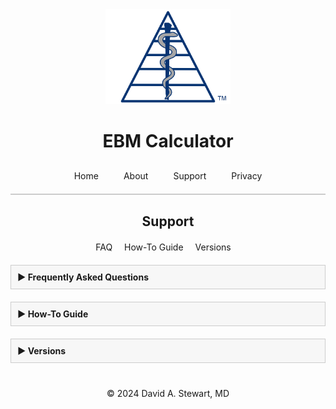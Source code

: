 <div style="text-align: center;">
  <img src="/assets/images/EBM Calculator Logo Any 3x.png" alt="EBM Calculator Logo" width="200">
  <h1>EBM Calculator</h1>
</div>

<style>
  .tab-bar {
    display: flex;
    justify-content: center;
    border-bottom: 2px solid #ccc;
    padding-bottom: 10px;
    margin-top: 20px;
  }
  .tab-bar a {
    padding: 10px 20px;
    text-decoration: none;
    white-space: nowrap;
    transition: padding 0.3s ease;
  }
  @media (max-width: 480px) {
    .tab-bar a {
      padding: 10px 10px;
    }
  }
  
  .section-links {
    text-align: center;
    margin-top: 20px;
  }
  .section-links a {
    margin-right: 15px;
    text-decoration: none;
  }
  
  /* Box styling for collapsible sections */
  .faq-item {
    margin-bottom: 20px;
  }
  .faq-question {
    font-weight: bold;
    cursor: pointer;
    padding: 10px;
    background: #f7f7f7;
    border: 1px solid #ccc;
  }
  .faq-answer {
    display: none; /* Collapsed by default */
    padding: 10px;
    border: 1px solid #ccc;
    border-top: none;
  }
</style>

<div class="tab-bar">
  <a href="/">Home</a>
  <a href="/about">About</a>
  <a href="/support">Support</a>
  <a href="/privacy-policy">Privacy</a>
</div>

<h2 style="text-align: center;">Support</h2>
<div class="section-links">
  <a href="#faq">FAQ</a>
  <a href="#how-to-guide">How-To Guide</a>
  <a href="#versions">Versions</a>
</div>

<div style="max-width: 600px; margin: 20px auto;">
  <!-- FAQ Section Box -->
  <div class="faq-item">
    <div class="faq-question" id="faq" onclick="toggleAnswer(this)"><span>&#9654;</span> Frequently Asked Questions</div>
    <div class="faq-answer">
      <!-- Individual FAQ items -->
      <div class="faq-item">
        <div class="faq-question" onclick="toggleAnswer(this)"><span>&#9654;</span> What devices are compatible?</div>
        <div class="faq-answer">EBM Calculator is available on iOS devices running iOS 18.1 or later. It is optimized for iPhones, but will also run on iPads and Apple Silicon Macs.</div>
      </div>
      <div class="faq-item">
        <div class="faq-question" onclick="toggleAnswer(this)"><span>&#9654;</span> How many results can I save?</div>
        <div class="faq-answer">You can save up to 50 results. From the Results tab, you can reorder results (press and drag), delete individual results (swipe left), share results (swipe right), or delete all saved results (from the menu button).</div>
      </div>
      <div class="faq-item">
        <div class="faq-question" onclick="toggleAnswer(this)"><span>&#9654;</span> Why do the calculators have different input options?</div>
        <div class="faq-answer">
          Different input methods are available to fit various ways authors report their results. Choose the one that makes the most sense for the study you are appraising.<br>
          <br>
          For example, if you are assessing the performance of a Diagnostic Test and the authors report only the Predictive Values (and not sensitivity or specificity), choose PPV/NPV for your input fields.
        </div>
      </div>
      <div class="faq-item">
        <div class="faq-question" onclick="toggleAnswer(this)"><span>&#9654;</span> Why did you create this app?</div>
        <div class="faq-answer">I was frustrated by constantly having to switch between various websites to find online calculators for interpreting study results. I built the EBM Calculator app to streamline this process and to simplify evidence appraisal.<br>
          <br>
          My first version was coded in Python for use on my laptop. I decided to make it an official iOS app to share it easily with colleagues who were also evaluating the medical literature!<br>
        <br>
          It’s come a long way since I started, but it’s still a purposefully simple app: input data from a study to see the strength of association (for studies on a new therapy or exposure), the performance of a diagnostic test, or to calculate the post-test probability.
        </div>
      </div>
      <div class="faq-item">
        <div class="faq-question" onclick="toggleAnswer(this)"><span>&#9654;</span> Are you planning to add more features?</div>
        <div class="faq-answer">Yes! The more I learn, the more features I want to build into the app. But I also wanted to get it out there ASAP to start helping clinicians. If you have a suggestion of what would be helpful, please let me know at <a href="mailto:support@ebmcalculator.com">support@ebmcalculator.com</a>!</div>
      </div>
    </div>
  </div>

  <!-- How-To Guide Section Box -->
  <div class="faq-item">
    <div class="faq-question" id="how-to-guide" onclick="toggleAnswer(this)"><span>&#9654;</span> How-To Guide</div>
    <div class="faq-answer">
      <p>This section will include walkthroughs of how to use the calculator for different scenarios. Stay tuned!</p>
    </div>
  </div>

  <!-- Versions Section Box -->
  <div class="faq-item">
    <div class="faq-question" id="versions" onclick="toggleAnswer(this)"><span>&#9654;</span> Versions</div>
    <div class="faq-answer">
      <!-- Individual Version Items -->
      <div class="faq-item">
        <div class="faq-question" onclick="toggleAnswer(this)"><span>&#9654;</span> v1.3.0</div>
        <div class="faq-answer">
          <ul>
            <li>All new UI with navigation bar and cleaner appearance</li>
            <li>Swipe on results to Share, Edit, Save, or Delete</li>
            <li>Drag and drop results to rearrange in Results section</li>
            <li>Calculate Post-Test Probability from any diagnostic test result</li>
            <li>New Library section with various Lessons in EBM</li>
            <li>Add Interactive Fagan Nomogram</li>
            <li>Debug and refine UI</li>
          </ul>
        </div>
      </div>
      <div class="faq-item">
        <div class="faq-question" onclick="toggleAnswer(this)"><span>&#9654;</span> v1.2.0</div>
        <div class="faq-answer">
          <ul>
            <li>Add feature to save, delete, and share results</li>
            <li>Add formula pages</li>
            <li>Update icons and logos</li>
            <li>Debug and refine UI</li>
          </ul>
        </div>
      </div>
      <div class="faq-item">
        <div class="faq-question" onclick="toggleAnswer(this)"><span>&#9654;</span> v1.1.0</div>
        <div class="faq-answer">
          <ul>
            <li>Add icons and logos</li>
            <li>Debug and refine UI</li>
          </ul>
        </div>
      </div>
      <div class="faq-item">
        <div class="faq-question" onclick="toggleAnswer(this)"><span>&#9654;</span> v1.0.0</div>
        <div class="faq-answer">
          <ul>
            <li>Effect Calculator</li>
            <li>Diagnostic Test Calculator</li>
            <li>Post-Test Probability Calculator</li>
          </ul>
        </div>
      </div>
    </div>
  </div>
</div>

<div style="text-align: center; margin-top: 40px;">
  &copy; 2024 David A. Stewart, MD
</div>

<script>
function toggleAnswer(element) {
  var answer = element.nextElementSibling;
  if (answer.style.display === "block") {
    answer.style.display = "none";
    element.querySelector("span").innerHTML = "&#9654;";
  } else {
    answer.style.display = "block";
    element.querySelector("span").innerHTML = "&#9660;";
  }
}
</script>
